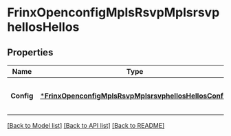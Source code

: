 # FrinxOpenconfigMplsRsvpMplsrsvphellosHellos

## Properties
Name | Type | Description | Notes
------------ | ------------- | ------------- | -------------
**Config** | [***FrinxOpenconfigMplsRsvpMplsrsvphellosHellosConfig**](frinx.openconfig.mpls.rsvp.mplsrsvphellos.hellos.Config.md) | Optional[Configuration parameters relating to RSVP hellos] REF:Optional.empty | [optional] [default to null]

[[Back to Model list]](../README.md#documentation-for-models) [[Back to API list]](../README.md#documentation-for-api-endpoints) [[Back to README]](../README.md)


